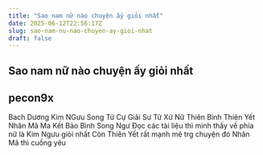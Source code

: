 ```yaml
---
title: "Sao nam nữ nào chuyện ấy giỏi nhất"
date: 2025-06-12T22:56:17Z
slug: sao-nam-nu-nao-chuyen-ay-gioi-nhat
draft: false
---
```


## Sao nam nữ nào chuyện ấy giỏi nhất

## pecon9x

Bach Dương
Kim NGưu
Song Tử
Cự Giãi
Sư Tử
Xử Nữ
Thiên Bình
Thiên Yết
Nhân Mã
Ma Kết
Bảo Bình
Song Ngư
Đọc các tài liệu thì mình thấy về phía nữ là Kim Ngưu giỏi nhất Còn Thiên Yết rất mạnh mẽ trg chuyện đó Nhân Mã thì cuồng yêu